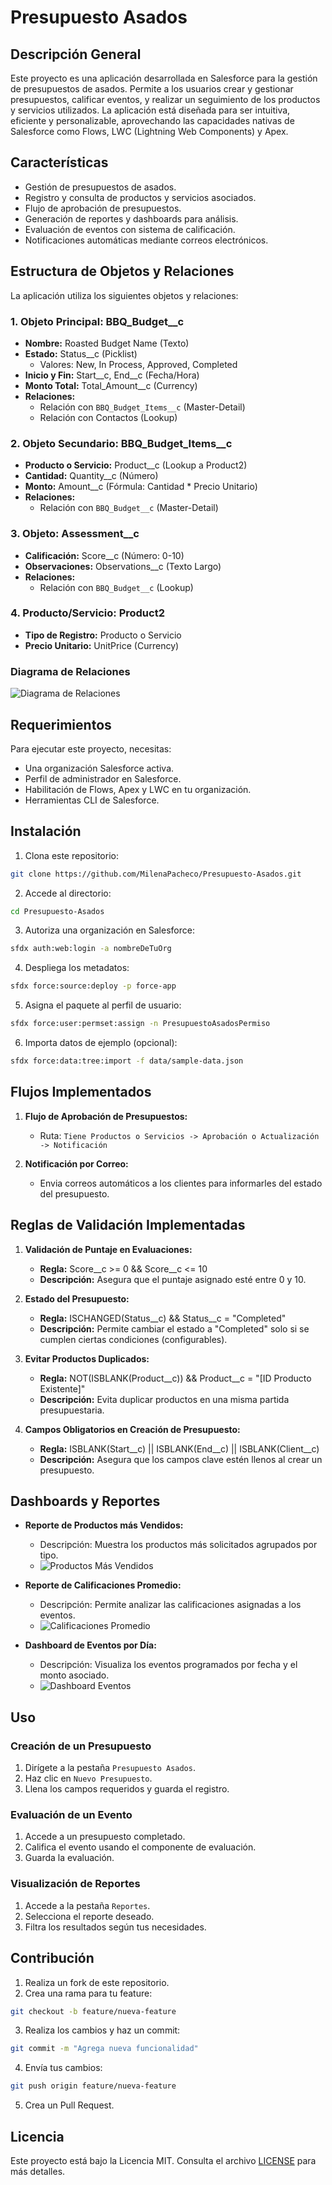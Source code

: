 # Presupuesto Asados

## Descripción General

Este proyecto es una aplicación desarrollada en Salesforce para la gestión de presupuestos de asados. Permite a los usuarios crear y gestionar presupuestos, calificar eventos, y realizar un seguimiento de los productos y servicios utilizados. La aplicación está diseñada para ser intuitiva, eficiente y personalizable, aprovechando las capacidades nativas de Salesforce como Flows, LWC (Lightning Web Components) y Apex.

## Características

- Gestión de presupuestos de asados.
- Registro y consulta de productos y servicios asociados.
- Flujo de aprobación de presupuestos.
- Generación de reportes y dashboards para análisis.
- Evaluación de eventos con sistema de calificación.
- Notificaciones automáticas mediante correos electrónicos.

## Estructura de Objetos y Relaciones

La aplicación utiliza los siguientes objetos y relaciones:

### **1. Objeto Principal: BBQ_Budget__c**
- **Nombre:** Roasted Budget Name (Texto)
- **Estado:** Status__c (Picklist)
  - Valores: New, In Process, Approved, Completed
- **Inicio y Fin:** Start__c, End__c (Fecha/Hora)
- **Monto Total:** Total_Amount__c (Currency)
- **Relaciones:**
  - Relación con `BBQ_Budget_Items__c` (Master-Detail)
  - Relación con Contactos (Lookup)

### **2. Objeto Secundario: BBQ_Budget_Items__c**
- **Producto o Servicio:** Product__c (Lookup a Product2)
- **Cantidad:** Quantity__c (Número)
- **Monto:** Amount__c (Fórmula: Cantidad * Precio Unitario)
- **Relaciones:**
  - Relación con `BBQ_Budget__c` (Master-Detail)

### **3. Objeto: Assessment__c**
- **Calificación:** Score__c (Número: 0-10)
- **Observaciones:** Observations__c (Texto Largo)
- **Relaciones:**
  - Relación con `BBQ_Budget__c` (Lookup)

### **4. Producto/Servicio: Product2**
- **Tipo de Registro:** Producto o Servicio
- **Precio Unitario:** UnitPrice (Currency)

### Diagrama de Relaciones
![Diagrama de Relaciones](./images/diagram.png)

## Requerimientos

Para ejecutar este proyecto, necesitas:

- Una organización Salesforce activa.
- Perfil de administrador en Salesforce.
- Habilitación de Flows, Apex y LWC en tu organización.
- Herramientas CLI de Salesforce.

## Instalación

1. Clona este repositorio:
```bash
git clone https://github.com/MilenaPacheco/Presupuesto-Asados.git
```

2. Accede al directorio:
```bash
cd Presupuesto-Asados
```

3. Autoriza una organización en Salesforce:
```bash
sfdx auth:web:login -a nombreDeTuOrg
```

4. Despliega los metadatos:
```bash
sfdx force:source:deploy -p force-app
```

5. Asigna el paquete al perfil de usuario:
```bash
sfdx force:user:permset:assign -n PresupuestoAsadosPermiso
```

6. Importa datos de ejemplo (opcional):
```bash
sfdx force:data:tree:import -f data/sample-data.json
```

## Flujos Implementados

1. **Flujo de Aprobación de Presupuestos:**
   - Ruta: `Tiene Productos o Servicios -> Aprobación o Actualización -> Notificación`

2. **Notificación por Correo:**
   - Envia correos automáticos a los clientes para informarles del estado del presupuesto.

## Reglas de Validación Implementadas

1. **Validación de Puntaje en Evaluaciones:**
   - **Regla:** Score__c >= 0 && Score__c <= 10
   - **Descripción:** Asegura que el puntaje asignado esté entre 0 y 10.
   
2. **Estado del Presupuesto:**
   - **Regla:** ISCHANGED(Status__c) && Status__c = "Completed"
   - **Descripción:** Permite cambiar el estado a "Completed" solo si se cumplen ciertas condiciones (configurables).

3. **Evitar Productos Duplicados:**
   - **Regla:** NOT(ISBLANK(Product__c)) && Product__c = "[ID Producto Existente]"
   - **Descripción:** Evita duplicar productos en una misma partida presupuestaria.

4. **Campos Obligatorios en Creación de Presupuesto:**
   - **Regla:** ISBLANK(Start__c) || ISBLANK(End__c) || ISBLANK(Client__c)
   - **Descripción:** Asegura que los campos clave estén llenos al crear un presupuesto.

## Dashboards y Reportes

- **Reporte de Productos más Vendidos:**
  - Descripción: Muestra los productos más solicitados agrupados por tipo.
  - ![Productos Más Vendidos](./images/productos_mas_vendidos.png)

- **Reporte de Calificaciones Promedio:**
  - Descripción: Permite analizar las calificaciones asignadas a los eventos.
  - ![Calificaciones Promedio](./images/calificaciones_promedio.png)

- **Dashboard de Eventos por Día:**
  - Descripción: Visualiza los eventos programados por fecha y el monto asociado.
  - ![Dashboard Eventos](./images/eventos_por_dia.png)

## Uso

### Creación de un Presupuesto
1. Dirígete a la pestaña `Presupuesto Asados`.
2. Haz clic en `Nuevo Presupuesto`.
3. Llena los campos requeridos y guarda el registro.

### Evaluación de un Evento
1. Accede a un presupuesto completado.
2. Califica el evento usando el componente de evaluación.
3. Guarda la evaluación.

### Visualización de Reportes
1. Accede a la pestaña `Reportes`.
2. Selecciona el reporte deseado.
3. Filtra los resultados según tus necesidades.

## Contribución

1. Realiza un fork de este repositorio.
2. Crea una rama para tu feature:
```bash
git checkout -b feature/nueva-feature
```
3. Realiza los cambios y haz un commit:
```bash
git commit -m "Agrega nueva funcionalidad"
```
4. Envía tus cambios:
```bash
git push origin feature/nueva-feature
```
5. Crea un Pull Request.

## Licencia

Este proyecto está bajo la Licencia MIT. Consulta el archivo [LICENSE](./LICENSE) para más detalles.


